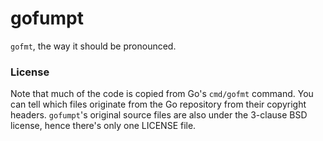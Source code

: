 # gofumpt

`gofmt`, the way it should be pronounced.

### License

Note that much of the code is copied from Go's `cmd/gofmt` command. You can tell
which files originate from the Go repository from their copyright headers.
`gofumpt`'s original source files are also under the 3-clause BSD license, hence
there's only one LICENSE file.
